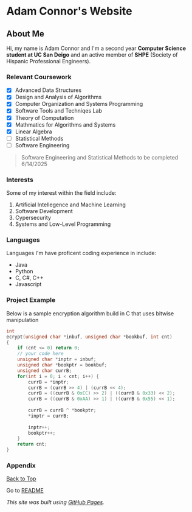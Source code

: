 # Adam Connor's Website

## About Me
Hi, my name is Adam Connor and I'm a second year **Computer Science student at UC San Deigo** 
and an active member of **SHPE** (Society of Hispanic Professional Engineers).

> 

### Relevant Coursework
- [x] Advanced Data Structures
- [x] Design and Analysis of Algorithms
- [x] Computer Organization and Systems Programming
- [x] Software Tools and Techniqes Lab
- [x] Theory of Computation
- [x] Mathmatics for Algorithms and Systems
- [x] Linear Algebra
- [ ] Statistical Methods
- [ ] Software Engineering

> Software Engineering and Statistical Methods to be completed 6/14/2025

### Interests
Some of my interest within the field include:
1. Artificial Intellegence and Machine Learning
2. Software Development
3. Cypersecurity
4. Systems and Low-Level Programming

### Languages
Languages I'm have proficent coding experience in include: 
- Java
- Python
- C, C#, C++
- Javascript

### Project Example

Below is a sample encryption algorithm build in C that uses bitwise manipulation

``` C
int
ecrypt(unsigned char *inbuf, unsigned char *bookbuf, int cnt)
{
    if (cnt <= 0) return 0;
    // your code here
    unsigned char *inptr = inbuf;
    unsigned char *bookptr = bookbuf;
    unsigned char currB;
    for(int i = 0; i < cnt; i++) {
        currB = *inptr;
        currB = (currB >> 4) | (currB << 4);
        currB = ((currB & 0xCC) >> 2) | ((currB & 0x33) << 2);
        currB = ((currB & 0xAA) >> 1) | ((currB & 0x55) << 1);
        
        currB = currB ^ *bookptr;
        *inptr = currB;
        
        inptr++;
        bookptr++;
    }
    return cnt;
}
```


### Appendix

[Back to Top](#about-me)

Go to [README](./README.md)

*This site was built using [GitHub Pages](https://pages.github.com/).*
